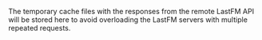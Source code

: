 The temporary cache files with the responses from the remote LastFM API will be stored here to avoid overloading the LastFM servers with multiple repeated requests.
